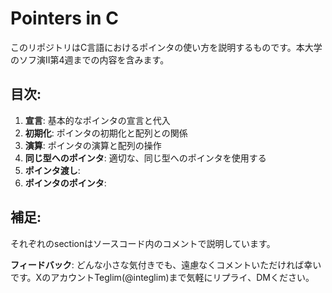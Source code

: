 # Pointers in C

このリポジトリはC言語におけるポインタの使い方を説明するものです。本大学のソフ演II第4週までの内容を含みます。

## 目次:

1. **宣言**: 基本的なポインタの宣言と代入
2. **初期化**: ポインタの初期化と配列との関係
3. **演算**: ポインタの演算と配列の操作
4. **同じ型へのポインタ**: 適切な、同じ型へのポインタを使用する
5. **ポインタ渡し**: 
6. **ポインタのポインタ**: 

## 補足:

それぞれのsectionはソースコード内のコメントで説明しています。

**フィードバック**: どんな小さな気付きでも、遠慮なくコメントいただければ幸いです。XのアカウントTeglim(@integlim)まで気軽にリプライ、DMください。

